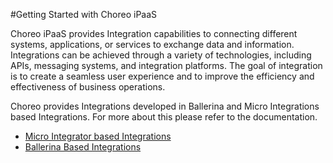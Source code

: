 #Getting Started with Choreo iPaaS

Choreo iPaaS provides Integration capabilities to connecting different systems, applications, or services to exchange 
data and information. Integrations can be achieved through a variety of technologies, including APIs, messaging systems, 
and integration platforms. The goal of integration is to create a seamless user experience and to improve the efficiency 
and effectiveness of business operations.

Choreo provides Integrations developed in Ballerina and Micro Integrations based Integrations. For more about this please
refer to the documentation. 

- [Micro Integrator based Integrations](/ipaas/micro-integrator/getting-started-with-micro-integrator)
- [Ballerina Based Integrations](/ipaas/ballerina/getting-started-with-ballerina-integrations)
